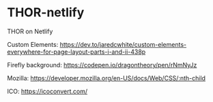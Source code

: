 # THOR-netlify
THOR on Netlify

Custom Elements:
https://dev.to/jaredcwhite/custom-elements-everywhere-for-page-layout-parts-i-and-ii-438p

Firefly background:
https://codepen.io/dragontheory/pen/rNmNyJz

Mozilla:
https://developer.mozilla.org/en-US/docs/Web/CSS/:nth-child

ICO:
https://icoconvert.com/
